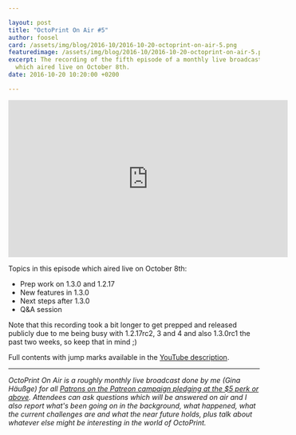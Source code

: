 ```yaml
---

layout: post
title: "OctoPrint On Air #5"
author: foosel
card: /assets/img/blog/2016-10/2016-10-20-octoprint-on-air-5.png
featuredimage: /assets/img/blog/2016-10/2016-10-20-octoprint-on-air-5.png
excerpt: The recording of the fifth episode of a monthly live broadcast for Patrons,
  which aired live on October 8th.
date: 2016-10-20 10:20:00 +0200

---
```


<center><iframe width="560" height="315" src="https://www.youtube.com/embed/uu-wAVgzkxo" frameborder="0" allowfullscreen></iframe></center>

Topics in this episode which aired live on October 8th:

  * Prep work on 1.3.0 and 1.2.17
  * New features in 1.3.0
  * Next steps after 1.3.0
  * Q&A session
  
Note that this recording took a bit longer to get prepped and released 
publicly due to me being busy with 1.2.17rc2, 3 and 4 and also 1.3.0rc1 
the past two weeks, so keep that in mind ;)
  
Full contents with jump marks available in the 
[YouTube description](https://youtu.be/uu-wAVgzkxo).

---

*OctoPrint On Air is a roughly monthly live broadcast done by me (Gina Häußge)
for all [Patrons on the Patreon campaign pledging at the $5 perk or above](https://patreon.com/foosel). 
Attendees can ask questions which will be answered on air and I also report 
what's been going on in the background, what happened, what the current 
challenges are and what the near future holds, plus talk about whatever else
might be interesting in the world of OctoPrint.*
